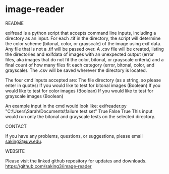 # image-reader

README

exifread is a python script that accepts command line inputs, including a directory as an input. For each .tif in the directory, the script will determine the color scheme (bitonal, color, or grayscale) of the image using exif data. Any file that is not a .tif will be passed over. A .csv file will be created, listing the directories and exifdata of images with an unexpected output (error files, aka images that do not fit the color, bitonal, or grayscale criteria) and a final count of how many files fit each category (error, bitonal, color, and grayscale). The .csv will be saved wherever the directory is located. 

The four cmd inputs accepted are: 
The file directory (as a string, so please enter in quotes)
If you would like to test for bitonal images (Boolean)
If you would like to test for color images (Boolean)
If you would like to test for grayscale images (Boolean)

An example input in the cmd would look like: exifreader.py "C:\Users\Sarah\Documents\failure test set" True False True
This input would run only the bitonal and grayscale tests on the selected directory. 

CONTACT

If you have any problems, questions, or suggestions, please email saking3@uw.edu. 

WEBSITE

Please visit the linked github repository for updates and downloads. 
https://github.com/saking3/image-reader

